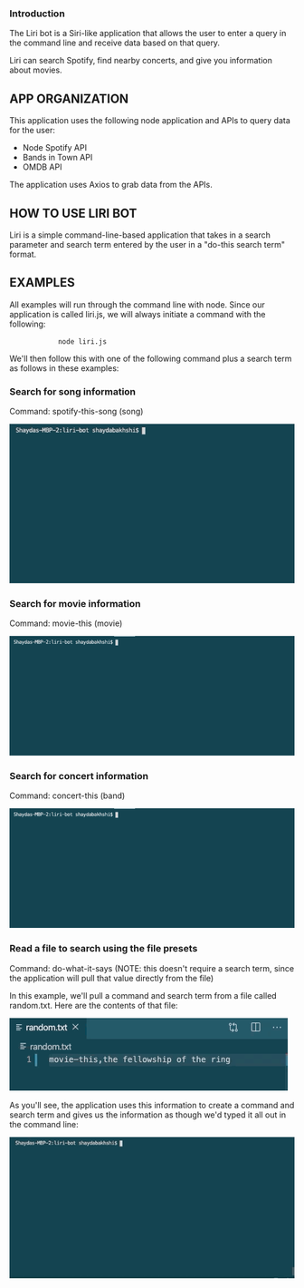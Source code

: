 ### Introduction

The Liri bot is a Siri-like application that allows the user to enter a query in the command line and receive data based on that query.

Liri can search Spotify, find nearby concerts, and give you information about movies.

## APP ORGANIZATION

This application uses the following node application and APIs to query data for the user:

* Node Spotify API
* Bands in Town API
* OMDB API

The application uses Axios to grab data from the APIs.

## HOW TO USE LIRI BOT

Liri is a simple command-line-based application that takes in a search parameter and search term entered by the user in a "do-this search term" format.

## EXAMPLES

All examples will run through the command line with node. Since our application is called liri.js, we will always initiate a command with the following:

                node liri.js

We'll then follow this with one of the following command plus a search term as follows in these examples:

### Search for song information
Command: spotify-this-song (song)

![spotify-example](gifs/spotify-example.gif)


### Search for movie information
Command: movie-this (movie)

![movie-example](gifs/movie-example.gif)


### Search for concert information
Command: concert-this (band)

![concert-example](gifs/concert-example.gif)



### Read a file to search using the file presets
Command: do-what-it-says (NOTE: this doesn't require a search term, since the application will pull that value directly from the file)

In this example, we'll pull a command and search term from a file called random.txt. Here are the contents of that file:

![randomtxt-example](gifs/randomtxt-example.gif)

As you'll see, the application uses this information to create a command and search term and gives us the information as though we'd typed it all out in the command line:

![fs-example](gifs/fs-example.gif)





